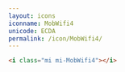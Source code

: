 ```yaml
---
layout: icons
iconname: MobWifi4
unicode: ECDA
permalink: /icon/MobWifi4/
---
```


``` html
<i class="mi mi-MobWifi4"></i>
```
